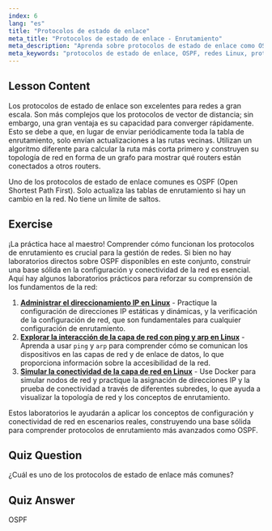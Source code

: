 ```yaml
---
index: 6
lang: "es"
title: "Protocolos de estado de enlace"
meta_title: "Protocolos de estado de enlace - Enrutamiento"
meta_description: "Aprenda sobre protocolos de estado de enlace como OSPF para redes grandes. Comprenda su rápida convergencia y cómo actualizan las tablas de enrutamiento. ¡Comience su viaje en redes Linux!"
meta_keywords: "protocolos de estado de enlace, OSPF, redes Linux, protocolos de enrutamiento, topología de red, principiante"
---
```


## Lesson Content

Los protocolos de estado de enlace son excelentes para redes a gran escala. Son más complejos que los protocolos de vector de distancia; sin embargo, una gran ventaja es su capacidad para converger rápidamente. Esto se debe a que, en lugar de enviar periódicamente toda la tabla de enrutamiento, solo envían actualizaciones a las rutas vecinas. Utilizan un algoritmo diferente para calcular la ruta más corta primero y construyen su topología de red en forma de un grafo para mostrar qué routers están conectados a otros routers.

Uno de los protocolos de estado de enlace comunes es OSPF (Open Shortest Path First). Solo actualiza las tablas de enrutamiento si hay un cambio en la red. No tiene un límite de saltos.

## Exercise

¡La práctica hace al maestro! Comprender cómo funcionan los protocolos de enrutamiento es crucial para la gestión de redes. Si bien no hay laboratorios directos sobre OSPF disponibles en este conjunto, construir una base sólida en la configuración y conectividad de la red es esencial. Aquí hay algunos laboratorios prácticos para reforzar su comprensión de los fundamentos de la red:

1. **[Administrar el direccionamiento IP en Linux](https://labex.io/es/labs/comptia-manage-ip-addressing-in-linux-592736)** - Practique la configuración de direcciones IP estáticas y dinámicas, y la verificación de la configuración de red, que son fundamentales para cualquier configuración de enrutamiento.
2. **[Explorar la interacción de la capa de red con ping y arp en Linux](https://labex.io/es/labs/comptia-explore-network-layer-interaction-with-ping-and-arp-in-linux-592746)** - Aprenda a usar `ping` y `arp` para comprender cómo se comunican los dispositivos en las capas de red y de enlace de datos, lo que proporciona información sobre la accesibilidad de la red.
3. **[Simular la conectividad de la capa de red en Linux](https://labex.io/es/labs/comptia-simulate-network-layer-connectivity-in-linux-592752)** - Use Docker para simular nodos de red y practique la asignación de direcciones IP y la prueba de conectividad a través de diferentes subredes, lo que ayuda a visualizar la topología de red y los conceptos de enrutamiento.

Estos laboratorios le ayudarán a aplicar los conceptos de configuración y conectividad de red en escenarios reales, construyendo una base sólida para comprender protocolos de enrutamiento más avanzados como OSPF.

## Quiz Question

¿Cuál es uno de los protocolos de estado de enlace más comunes?

## Quiz Answer

OSPF
